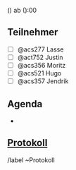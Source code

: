 () ab ():00
## Teilnehmer
- [ ] @acs277 Lasse
- [ ] @act752 Justin
- [ ] @acs356 Moritz
- [ ] @acs521 Hugo
- [ ] @acs357 Jendrik

## Agenda 
- 

## [Protokoll](https://docs.google.com/spreadsheets/d/1IJHuvuZt6RnmSIk-100NPBO5X5v3VdXLJgNsTsDXQhE/)

/label ~Protokoll
